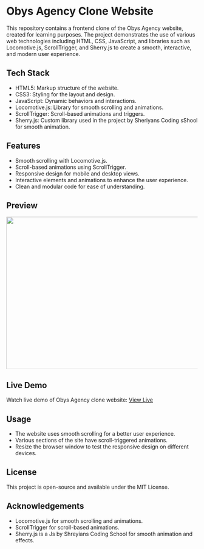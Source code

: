 # Obys Agency Clone Website
This repository contains a frontend clone of the Obys Agency website, created for learning purposes. The project demonstrates the use of various web technologies including HTML, CSS, JavaScript, and libraries such as Locomotive.js, ScrollTrigger, and Sherry.js to create a smooth, interactive, and modern user experience.

## Tech Stack
- HTML5: Markup structure of the website.
- CSS3: Styling for the layout and design.
- JavaScript: Dynamic behaviors and interactions.
- Locomotive.js: Library for smooth scrolling and animations.
- ScrollTrigger: Scroll-based animations and triggers.
- Sherry.js: Custom library used in the project by Sheriyans Coding sShool for smooth animation.

## Features
- Smooth scrolling with Locomotive.js.
- Scroll-based animations using ScrollTrigger.
- Responsive design for mobile and desktop views.
- Interactive elements and animations to enhance the user experience.
- Clean and modular code for ease of understanding.

## Preview
<img src="" width="850" height="400" />

## Live Demo
Watch live demo of Obys Agency clone website: [View Live]()

## Usage
- The website uses smooth scrolling for a better user experience.
- Various sections of the site have scroll-triggered animations.
- Resize the browser window to test the responsive design on different devices.

## License
This project is open-source and available under the MIT License.

## Acknowledgements
- Locomotive.js for smooth scrolling and animations.
- ScrollTrigger for scroll-based animations.
- Sherry.js is a Js by Shreyians Coding School for smooth animation and effects.
